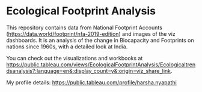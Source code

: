 # Ecological Footprint Analysis
This repository contains data from National Footprint Accounts (https://data.world/footprint/nfa-2019-edition) and images of the viz dashboards. It is an analysis of the change in Biocapacity and Footprints on nations since 1960s, with a detailed look at India.

You can check out the visualizations and workbooks at https://public.tableau.com/views/EcologicalFootprintAnalysis/Ecologicaltrendsanalysis?:language=en&:display_count=y&:origin=viz_share_link.

My profile details: https://public.tableau.com/profile/harsha.nyapathi
